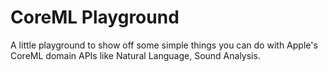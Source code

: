 # CoreML Playground

A little playground to show off some simple things you can do with Apple's CoreML domain APIs like Natural Language, Sound Analysis.
